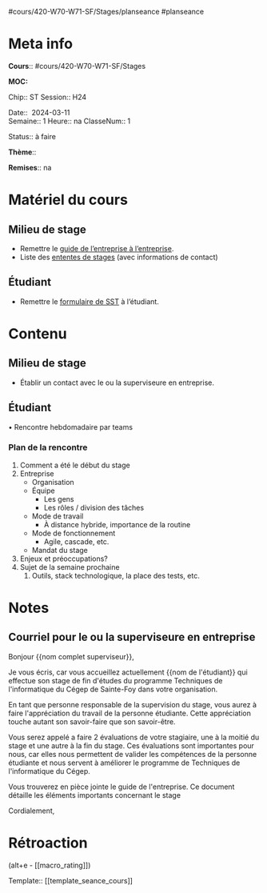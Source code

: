 #cours/420-W70-W71-SF/Stages/planseance #planseance
# Meta info

**Cours**:: #cours/420-W70-W71-SF/Stages 

**MOC:** 

Chip:: <span class="chip cours-3">ST</span> 
Session:: H24

Date::  2024-03-11  
Semaine:: 1
Heure:: <span class="chip na">na</span>
ClasseNum:: 1

Status:: <span class="chip not-ready">à faire</span> 

**Thème**::

**Remises**:: <span class="chip na">na</span>

# Matériel du cours
## Milieu de stage
* Remettre le [guide de l’entreprise à l’entreprise](https://drive.google.com/file/d/1SGoHrH68y-kXyUKfrAzXjQEQ9RcwR_Cn/view?usp=drive_link).
* Liste des [ententes de stages](https://drive.google.com/drive/folders/1RpFv63Ol_N9AV1hBkldaHUyRsKW8IQ6R?usp=drive_link) (avec informations de contact)
## Étudiant
* Remettre le [formulaire de SST](https://drive.google.com/file/d/1Y5cYgm2QC9otpzKGHBC8Cd65IO5fA8Zk/view?usp=drive_link) à l’étudiant.
# Contenu
## Milieu de stage
* Établir un contact avec le ou la superviseure en entreprise.
## Étudiant
• Rencontre hebdomadaire par teams
### Plan de la rencontre
1. Comment a été le début du stage
2. Entreprise
	* Organisation
	* Équipe
		* Les gens
		* Les rôles / division des tâches
	* Mode de travail 
		* À distance hybride, importance de la routine
	* Mode de fonctionnement
		* Agile, cascade, etc.
	* Mandat du stage
  3. Enjeux et préoccupations?
  4. Sujet de la semaine prochaine
	  1. Outils, stack technologique, la place des tests, etc.
# Notes
## Courriel pour le ou la superviseure en entreprise

Bonjour {{nom complet superviseur}},

Je vous écris, car vous accueillez actuellement {{nom de l'étudiant}} qui effectue son stage de fin d'études du programme Techniques de l'informatique du Cégep de Sainte-Foy dans votre organisation.

En tant que personne responsable de la supervision du stage, vous aurez à faire l'appréciation du travail de la personne étudiante. Cette appréciation touche autant son savoir-faire que son savoir-être.

Vous serez appelé a faire 2 évaluations de votre stagiaire, une à la moitié du stage et une autre à la fin du stage. Ces évaluations sont importantes pour nous, car elles nous permettent de valider les compétences de la personne étudiante et nous servent à améliorer le programme de Techniques de l'informatique du Cégep.

Vous trouverez en pièce jointe le guide de l'entreprise. Ce document détaille les éléments importants concernant le stage 

Cordialement,

# Rétroaction
(alt+e - [[macro_rating]])

Template:: [[template_seance_cours]]
